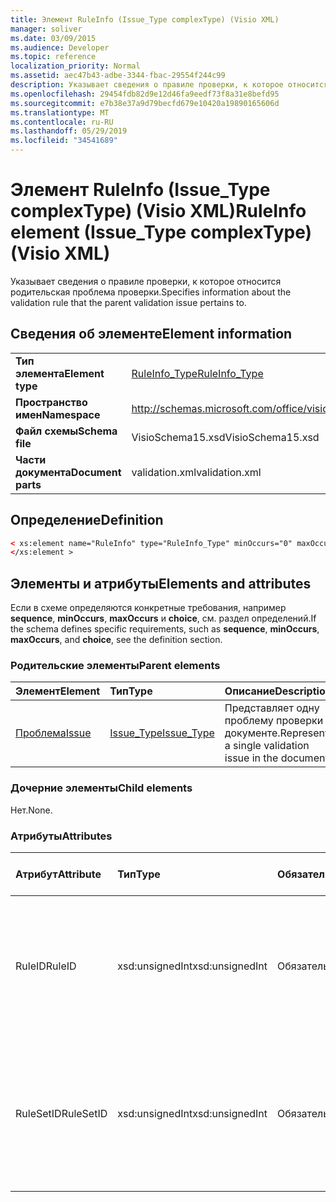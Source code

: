 ```yaml
---
title: Элемент RuleInfo (Issue_Type complexType) (Visio XML)
manager: soliver
ms.date: 03/09/2015
ms.audience: Developer
ms.topic: reference
localization_priority: Normal
ms.assetid: aec47b43-adbe-3344-fbac-29554f244c99
description: Указывает сведения о правиле проверки, к которое относится родительская проблема проверки.
ms.openlocfilehash: 29454fdb82d9e12d46fa9eedf73f8a31e8befd95
ms.sourcegitcommit: e7b38e37a9d79becfd679e10420a19890165606d
ms.translationtype: MT
ms.contentlocale: ru-RU
ms.lasthandoff: 05/29/2019
ms.locfileid: "34541689"
---
```

# <a name="ruleinfo-element-issue_type-complextype-visio-xml"></a><span data-ttu-id="7cf42-103">Элемент RuleInfo (Issue_Type complexType) (Visio XML)</span><span class="sxs-lookup"><span data-stu-id="7cf42-103">RuleInfo element (Issue_Type complexType) (Visio XML)</span></span>

<span data-ttu-id="7cf42-104">Указывает сведения о правиле проверки, к которое относится родительская проблема проверки.</span><span class="sxs-lookup"><span data-stu-id="7cf42-104">Specifies information about the validation rule that the parent validation issue pertains to.</span></span>
  
## <a name="element-information"></a><span data-ttu-id="7cf42-105">Сведения об элементе</span><span class="sxs-lookup"><span data-stu-id="7cf42-105">Element information</span></span>

|||
|:-----|:-----|
|<span data-ttu-id="7cf42-106">**Тип элемента**</span><span class="sxs-lookup"><span data-stu-id="7cf42-106">**Element type**</span></span> <br/> |[<span data-ttu-id="7cf42-107">RuleInfo_Type</span><span class="sxs-lookup"><span data-stu-id="7cf42-107">RuleInfo_Type</span></span>](ruleinfo_type-complextypevisio-xml.md) <br/> |
|<span data-ttu-id="7cf42-108">**Пространство имен**</span><span class="sxs-lookup"><span data-stu-id="7cf42-108">**Namespace**</span></span> <br/> |http://schemas.microsoft.com/office/visio/2012/main  <br/> |
|<span data-ttu-id="7cf42-109">**Файл схемы**</span><span class="sxs-lookup"><span data-stu-id="7cf42-109">**Schema file**</span></span> <br/> |<span data-ttu-id="7cf42-110">VisioSchema15.xsd</span><span class="sxs-lookup"><span data-stu-id="7cf42-110">VisioSchema15.xsd</span></span>  <br/> |
|<span data-ttu-id="7cf42-111">**Части документа**</span><span class="sxs-lookup"><span data-stu-id="7cf42-111">**Document parts**</span></span> <br/> |<span data-ttu-id="7cf42-112">validation.xml</span><span class="sxs-lookup"><span data-stu-id="7cf42-112">validation.xml</span></span>  <br/> |
   
## <a name="definition"></a><span data-ttu-id="7cf42-113">Определение</span><span class="sxs-lookup"><span data-stu-id="7cf42-113">Definition</span></span>

```XML
< xs:element name="RuleInfo" type="RuleInfo_Type" minOccurs="0" maxOccurs="1" >
</xs:element >
```

## <a name="elements-and-attributes"></a><span data-ttu-id="7cf42-114">Элементы и атрибуты</span><span class="sxs-lookup"><span data-stu-id="7cf42-114">Elements and attributes</span></span>

<span data-ttu-id="7cf42-115">Если в схеме определяются конкретные требования, например **sequence**, **minOccurs**, **maxOccurs** и **choice**, см. раздел определений.</span><span class="sxs-lookup"><span data-stu-id="7cf42-115">If the schema defines specific requirements, such as **sequence**, **minOccurs**, **maxOccurs**, and **choice**, see the definition section.</span></span> 
  
### <a name="parent-elements"></a><span data-ttu-id="7cf42-116">Родительские элементы</span><span class="sxs-lookup"><span data-stu-id="7cf42-116">Parent elements</span></span>

|<span data-ttu-id="7cf42-117">**Элемент**</span><span class="sxs-lookup"><span data-stu-id="7cf42-117">**Element**</span></span>|<span data-ttu-id="7cf42-118">**Тип**</span><span class="sxs-lookup"><span data-stu-id="7cf42-118">**Type**</span></span>|<span data-ttu-id="7cf42-119">**Описание**</span><span class="sxs-lookup"><span data-stu-id="7cf42-119">**Description**</span></span>|
|:-----|:-----|:-----|
|[<span data-ttu-id="7cf42-120">Проблема</span><span class="sxs-lookup"><span data-stu-id="7cf42-120">Issue</span></span>](issue-element-issues_type-complextypevisio-xml.md) <br/> |[<span data-ttu-id="7cf42-121">Issue_Type</span><span class="sxs-lookup"><span data-stu-id="7cf42-121">Issue_Type</span></span>](issue_type-complextypevisio-xml.md) <br/> |<span data-ttu-id="7cf42-122">Представляет одну проблему проверки в документе.</span><span class="sxs-lookup"><span data-stu-id="7cf42-122">Represents a single validation issue in the document.</span></span>  <br/> |
   
### <a name="child-elements"></a><span data-ttu-id="7cf42-123">Дочерние элементы</span><span class="sxs-lookup"><span data-stu-id="7cf42-123">Child elements</span></span>

<span data-ttu-id="7cf42-124">Нет.</span><span class="sxs-lookup"><span data-stu-id="7cf42-124">None.</span></span>
  
### <a name="attributes"></a><span data-ttu-id="7cf42-125">Атрибуты</span><span class="sxs-lookup"><span data-stu-id="7cf42-125">Attributes</span></span>

|<span data-ttu-id="7cf42-126">**Атрибут**</span><span class="sxs-lookup"><span data-stu-id="7cf42-126">**Attribute**</span></span>|<span data-ttu-id="7cf42-127">**Тип**</span><span class="sxs-lookup"><span data-stu-id="7cf42-127">**Type**</span></span>|<span data-ttu-id="7cf42-128">**Обязательный**</span><span class="sxs-lookup"><span data-stu-id="7cf42-128">**Required**</span></span>|<span data-ttu-id="7cf42-129">**Описание**</span><span class="sxs-lookup"><span data-stu-id="7cf42-129">**Description**</span></span>|<span data-ttu-id="7cf42-130">**Возможные значения**</span><span class="sxs-lookup"><span data-stu-id="7cf42-130">**Possible values**</span></span>|
|:-----|:-----|:-----|:-----|:-----|
|<span data-ttu-id="7cf42-131">RuleID</span><span class="sxs-lookup"><span data-stu-id="7cf42-131">RuleID</span></span>  <br/> |<span data-ttu-id="7cf42-132">xsd:unsignedInt</span><span class="sxs-lookup"><span data-stu-id="7cf42-132">xsd:unsignedInt</span></span>  <br/> |<span data-ttu-id="7cf42-133">Обязательный</span><span class="sxs-lookup"><span data-stu-id="7cf42-133">required</span></span>  <br/> |<span data-ttu-id="7cf42-134">Указывает уникальный идентификатор правила проверки, к котором относится родительская проблема.</span><span class="sxs-lookup"><span data-stu-id="7cf42-134">Specifies the unique identifier of the validation rule that the parent issue pertains to.</span></span>  <br/> |<span data-ttu-id="7cf42-135">Значения типа xsd:unsignedInt.</span><span class="sxs-lookup"><span data-stu-id="7cf42-135">Values of the xsd:unsignedInt type.</span></span>  <br/> |
|<span data-ttu-id="7cf42-136">RuleSetID</span><span class="sxs-lookup"><span data-stu-id="7cf42-136">RuleSetID</span></span>  <br/> |<span data-ttu-id="7cf42-137">xsd:unsignedInt</span><span class="sxs-lookup"><span data-stu-id="7cf42-137">xsd:unsignedInt</span></span>  <br/> |<span data-ttu-id="7cf42-138">Обязательный</span><span class="sxs-lookup"><span data-stu-id="7cf42-138">required</span></span>  <br/> |<span data-ttu-id="7cf42-139">Указывает уникальный идентификатор набора правил проверки, к котором относится родительская проблема.</span><span class="sxs-lookup"><span data-stu-id="7cf42-139">Specifies the unique identifier of the validation rule set that the parent issue pertains to.</span></span>  <br/> |<span data-ttu-id="7cf42-140">Значения типа xsd:unsignedInt.</span><span class="sxs-lookup"><span data-stu-id="7cf42-140">Values of the xsd:unsignedInt type.</span></span>  <br/> |
   

